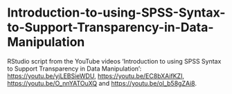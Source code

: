 # Introduction-to-using-SPSS-Syntax-to-Support-Transparency-in-Data-Manipulation
RStudio script from the YouTube videos ‘Introduction to using SPSS Syntax to Support Transparency in Data Manipulation’: https://youtu.be/yjLEBSieWDU, https://youtu.be/EC8bXAifKZI, https://youtu.be/O_nnYATOuXQ and https://youtu.be/ol_b58gZAi8.
